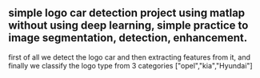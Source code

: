## simple logo car detection project using matlap without using deep learning, simple practice to image segmentation, detection, enhancement.
first of all we detect the logo car and then extracting features from it, and finally we classify the logo type from 3 categories ["opel","kia","Hyundai"]
